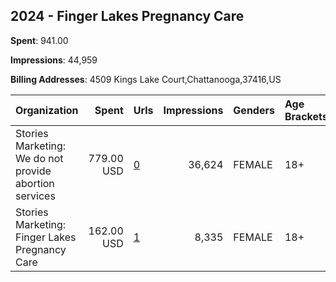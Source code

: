 ## 2024 - Finger Lakes Pregnancy Care 
**Spent**: 941.00

**Impressions**: 44,959

**Billing Addresses**: 4509 Kings Lake Court,Chattanooga,37416,US

|Organization|Spent|Urls|Impressions|Genders|Age Brackets|Country Codes|
|:---|---:|:---|---:|:---|:---|:---|
|Stories Marketing: We do not provide abortion services|779.00 USD|[0](https://www.snap.com/political-ads/asset/e9135b0c271d019e1ed2c8717b2a33920878ad54fc477e8a838c9882907ca77d?mediaType=mp4)|36,624|FEMALE|18+|united states|
|Stories Marketing: Finger Lakes Pregnancy Care|162.00 USD|[1](https://www.snap.com/political-ads/asset/9195cfd6ee372a199c3496cb123c9e51a54ffd4d812f6105b2b0a765daf97520?mediaType=mp4)|8,335|FEMALE|18+|united states|
